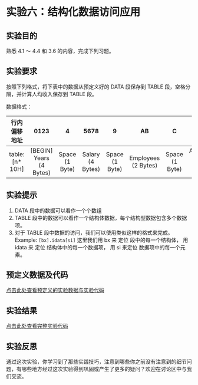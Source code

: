 # 实验六：结构化数据访问应用

## 实验目的

熟悉 4.1 ～ 4.4 和 3.6 的内容，完成下列习题。

## 实验要求

按照下列格式，将下表中的数据从预定义好的 DATA 段保存到 TABLE 段，空格分隔，并计算人均收入保存到 TABLE 段。

数据格式：

| 行内偏移地址 | 0123 | 4 | 5678 | 9 | AB | C | DE | F |
| :--------: | :----: | :----: | :----: | :----: | :----: | :----: | :----: | :----: |
| table:[n* 10H] | [BEGIN] Years (4 Bytes) | Space (1 Byte) | Salary (4 Bytes) | Space (1 Byte) | Employees (2 Bytes) | Space (1 Byte) | Average Salary (2 Bytes) | Space (1 Byte) [END] |

## 实验提示

1. DATA 段中的数据可以看作一个个数组
2. TABLE 段中的数据可以看作一个结构体数据，每个结构型数据包含多个数据项。
3. 对于 TABLE 段中数据的访问，我们可以使用类似这样的格式来完成。 Example: `[bx].idata[si]`
   这里我们用 bx 来 定位 段中的每一个结构体， 用 idata 来 定位 结构体中的每一个数据项， 用 si 来定位 数据项中的每一个元素。

## 预定义数据及代码

[点击此处查看预定义的实验数据与实验代码](../assets/code/exp6.asm)

## 实验结果

[点击此处查看完整实验代码](../assets/code/exp6f.asm)

## 实验反思

通过这次实验，你学习到了那些实践技巧，注意到哪些你之前没有注意到的细节问题，有哪些地方经过这次实验得到巩固或产生了更多的疑问？欢迎在讨论区中与我们交流。
